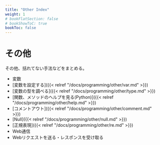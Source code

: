 ```yaml
---
title: "Other Index"
weight: 1
# bookFlatSection: false
# bookShowToC: true
bookToc: false
---
```


# その他

その他、括れてない手法などをまとめる。

- 変数
 - [変数を設定する]({{< relref "/docs/programming/other/var.md" >}})
 - [変数の型を調べる]({{< relref "/docs/programming/other/type.md" >}})
- [関数、メソッドのヘルプを見る(Python)]({{< relref "/docs/programming/other/help.md" >}})
- [コメントアウト]({{< relref "/docs/programming/other/comment.md" >}})
- [Null]({{< relref "/docs/programming/other/null.md" >}})
- [正規表現]({{< relref "/docs/programming/other/re.md" >}})
- Web通信
 - Webリクエストを送る・レスポンスを受け取る